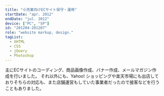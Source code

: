 ```yaml
---
title: "小売業向けECサイト保守・運用"
startDate: "apr. 2012"
endDate: "jul. 2012"
device: ["PC", "SP"]
id: "201204-201207"
role: "website markup, design."
tagList:
  - XHTML
  - CSS
  - jQuery
  - Photoshop
---
```


主にECサイトのコーディング、商品画像作成、バナー作成、メールマガジン作成を行いました。
それ以外にも、Yahoo! ショッピングや楽天市場にも出店しておりそちらの対応も、また店舗運営もしていた事業者だったので接客などを行うこともありました。
